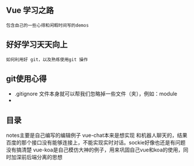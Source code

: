 ## Vue 学习之路
	包含自己的一些心得和闲暇时间写的demos

## 好好学习天天向上
	如何利用好 git，以及熟练使用git 操作

## git使用心得
* .gitignore 文件本身就可以帮我们忽略掉一些文件（夹），例如：module
* 

## 目录
  notes主要是自己编写的编辑例子
  vue-chat本来是想实现 和机器人聊天的，结果百度的那个接口没有能够连接上，不能实现实时对话。sockie好像也还是有问题没有搞清楚
  vue-koa是自己模仿大神的例子，用来巩固自己vue和koa的使用，同时加深前后端分离的思想